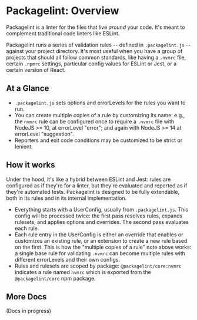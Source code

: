 # Packagelint: Overview

Packagelint is a linter for the files that live _around_ your code. It's meant to complement traditional code linters
like ESLint.

Packagelint runs a series of validation rules -- defined in `.packagelint.js` -- against your project directory.
It's most useful when you have a group of projects that should all follow common standards, like having a `.nvmrc`
file, certain `.npmrc` settings, particular config values for ESLint or Jest, or a certain version of React.

## At a Glance

- `.packagelint.js` sets options and errorLevels for the rules you want to run.
- You can create multiple copies of a rule by customizing its name: e.g., the `nvmrc` rule can be configured once
  to require a `.nvmrc` file with NodeJS >= 10, at errorLevel "error"; and again with NodeJS >= 14 at errorLevel "suggestion".
- Reporters and exit code conditions may be customized to be strict or lenient.

## How it works

Under the hood, it's like a hybrid between ESLint and Jest: rules are configured as if they're for a linter, but
they're evaluated and reported as if they're automated tests. Packagelint is designed to be fully extendable, both in
its rules and in its internal implementation.

- Everything starts with a UserConfig, usually from `.packagelint.js`. This config will be processed twice: the first
  pass resolves rules, expands rulesets, and applies options and overrides. The second pass evaluates each rule.
- Each rule entry in the UserConfig is either an override that enables or customizes an existing rule, or an extension
  to create a new rule based on the first. This is how the "multiple copies of a rule" note above works: a single
  base rule for validating `.nvmrc` can become multiple rules with different errorLevels and their own configs.
- Rules and rulesets are scoped by package: `@packagelint/core:nvmrc` indicates a rule named `nvmrc` which is exported
  from the `@packagelint/core` npm package.

## More Docs

(Docs in progress)
